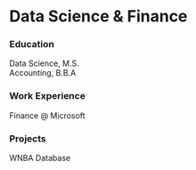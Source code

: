 # Data Science & Finance

### Education
Data Science, M.S.  
Accounting, B.B.A

### Work Experience
Finance @ Microsoft

### Projects
WNBA Database
